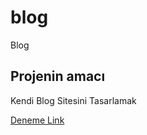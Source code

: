 # blog
Blog

## Projenin amacı

Kendi Blog Sitesini Tasarlamak

[Deneme Link](https://www.google.com)
